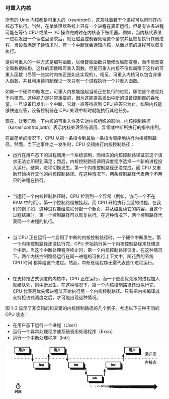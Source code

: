 ### 可重入内核

所有的 Unix 内核都是可重入的（*reentrant*），这意味着若干个进程可以同时在内核态下执行。当然，在单处理器系统上只有一个进程在真正运行，但是有许多进程可能在等待 CPU 或某一 I/O 操作完成时在内核态下被阻塞。例如，当内核代表某一进程发出一个读磁盘请求后，就让磁盘控制器处理这个请求并且恢复执行其他进程，当设备满足了读请求时，有一个中断就会通知内核，从而以前的进程可以恢复执行。

提供可重入的一种方式是编写函数，以但锭些函数只能修改局部变量，而不能改变全局数据结构，这样的函数叫可重入函数。但是可重入内核不仅仅局限于这样的可重入函数（尽管一些实时内核正是如此实现的）。相反，可重入内核可以包含非重入函数，并且利用锁机制保证一次只有一个进程执行一个非重入函数。

如果一个硬件中断发生，可重入内核能挂起当前正在执行的进程，即使这个进程处于内核态。这种能力是非常重要的，因为这能提高发出中断的设备控制器的吞吐量。一旦设备已发出一个中断，它就一直等待直到 CPU 应答它为止。如果内核能够快速应答，设备控制器在 CPU 处理中断时就能执行其他任务。

现在，让我们看一下内核的可重入性及它对内核组织的影响。内核控制路径（*kernel control path*）表示内核处理系统调用、异常或中断所执行的指令序列。

在最简单的情况下，CPU 从第一条指令到最后一条指令顺序地执行内核控制路径。然而，当下述事件之一发生时，CPU 交错执行内核控制路径：

- 运行在用户态下的进程调用一个系统调用，而相应的内核控制路径证实这个请求无法立即得到满足；然后，内核控制路径调用调度程序选择一个新的进程投入运行。结果，进程切换发生。第一个内核控制路径还没完成，而 CPU 又重新开始执行其他的内核控制路径。在这种情况下，两条控制路径代表两个不两只的进程在执行。  
&emsp;

- 当运行一个内核控制路径时，CPU 检测到一个异常（例如，访问一个不在 RAM 中的页）。第一个控制路径被挂起，而 CPU 开始执行合适的过程。在我们的例子如，这种过程能给进程分配一个新页，并从磁盘读它的内容。当这个过程结束时，第一个控制路径可以恢复执行。在这种情况下，两个控制路径代表同一个进程的执行。  
&emsp;

- 当 CPU 正在运行一个启用了中断的内核控制路径时，一个硬件中断发生。第一个内核控制路径还没执行完，CPU 开始执行另一个内核控制路径来处理这个中断。当这个中断处理程序终止时，第一个内核控制路径恢复。在这种情况下，两个内核控制路径运行在同一进程的可执行上下文中，所花费的系统 CPU 时间 都算给这个进程。然而，中断处理程序无需代表这个进程运行。  
&emsp;

- 在支持抢占式调度的内核中，CPU 正在运行，而一个更高优先级的进程加入就绪队列，则中断发生。在这种情况下，第一个内核控制路径还没执行完，CPU 代表高优先级进程又开始执行另一个内核控制路径。只有把内核编译成支持抢占式调度之后，才可能出现这种情况。  

图 1-3 显示了非交错的和交错的内核控制路径的几个例子。考虑以下三种不同的 CPU 状态：

- 在用户态下运行一个进程（User）
- 运行一个异常处理程序或系统调用处理程序（Excp）
- 运行一个中断处理程序（Intr）

![图 1-3：内核控制路径的交错执行](../static/1_3.png)

